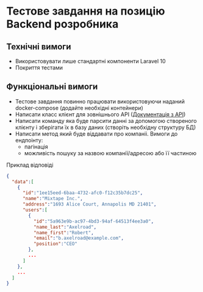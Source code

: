 # Тестове завдання на позицію Backend розробника

## Технічні вимоги
- Використовувати лише стандартні компоненти Laravel 10
- Покриття тестами

## Функціональні вимоги

- Тестове завдання повинно працювати використовуючи наданий docker-compose (додайте необхідні контейнери)
- Написати класс клієнт для зовнішнього АРІ ([Документація з АРІ](api.MD))
- Написати команду яка буде парсити данні за допомогою створеного клієнту і зберігати їх в базу даних (створіть необхідну структуру БД)
- Написати метод який буде віддавати про компаніі. Вимоги до ендпоінту:
  - пагінація
  - можливість пошуку за назвою компанії/адресою або її частиною

Приклад відповіді
```json
{
  "data":[
    {
      "id":"1ee15eed-6baa-4732-afc0-f12c35b7dc25",
      "name":"Mixtape Inc.",
      "address":"1693 Alice Court, Annapolis MD 21401",
      "users":[
        {
          "id":"5a963e9b-ac97-4bd3-94af-64513f4ee3a0",
          "name_last":"Axelroad",
          "name_first":"Robert",
          "email":"b.axelroad@example.com",
          "position":"CEO"
        },
        ...
      ]
    },
    ...
  ]
}
```



